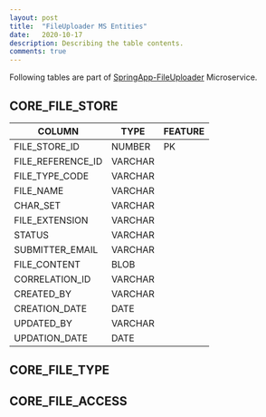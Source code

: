 ```yaml
---
layout: post
title:  "FileUploader MS Entities"
date:   2020-10-17
description: Describing the table contents.
comments: true
---
```


Following tables are part of [SpringApp-FileUploader](https://github.com/Someshbose/SpringApp) Microservice.

## CORE_FILE_STORE

| COLUMN | TYPE | FEATURE |
| ------ | ------ | ------ | 
| FILE_STORE_ID  | NUMBER | PK |
| FILE_REFERENCE_ID | VARCHAR | 
| FILE_TYPE_CODE | VARCHAR | 
| FILE_NAME | VARCHAR | 
| CHAR_SET | VARCHAR | 
| FILE_EXTENSION | VARCHAR |
| STATUS | VARCHAR | 
| SUBMITTER_EMAIL | VARCHAR |
| FILE_CONTENT | BLOB |
| CORRELATION_ID| VARCHAR|
| CREATED_BY| VARCHAR |
| CREATION_DATE | DATE|
| UPDATED_BY | VARCHAR|
| UPDATION_DATE | DATE|

## CORE_FILE_TYPE

## CORE_FILE_ACCESS